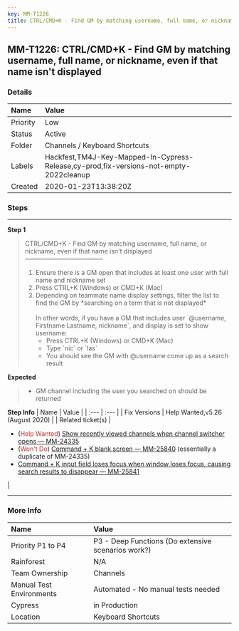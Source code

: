 ```yaml
---
key: MM-T1226
title: CTRL/CMD+K - Find GM by matching username, full name, or nickname, even if that name isn't displayed
---
```


## MM-T1226: CTRL/CMD+K - Find GM by matching username, full name, or nickname, even if that name isn't displayed

### Details

| Name     | Value                                                                                  |
| :------- | :------------------------------------------------------------------------------------- |
| Priority | Low                                                                                    |
| Status   | Active                                                                                 |
| Folder   | Channels / Keyboard Shortcuts                                                          |
| Labels   | Hackfest,TM4J-Key-Mapped-In-Cypress-Release,cy-prod,fix-versions-not-empty-2022cleanup |
| Created  | 2020-01-23T13:38:20Z                                                                   |

### Steps

<hr/>

**Step 1**

> <article>CTRL/CMD+K - Find GM by matching username, full name, or nickname, even if that name isn't displayed<br />–––––––––––––––––––––––––<ol><li>Ensure there is a GM open that includes at least one user with full name and nickname set</li><li>Press CTRL+K (Windows) or CMD+K (Mac)</li><li>Depending on teammate name display settings, filter the list to find the GM by *searching on a term that is not displayed*<br /><br />In other words, if you have a GM that includes user `@username, Firstname Lastname, nickname`, and display is set to show username:<ul><li>Press CTRL+K (Windows) or CMD+K (Mac)</li><li>Type `nic` or `las`</li><li>You should see the GM with @username come up as a search result</li></ul></li></ol></article>

**Expected**

> <article><ul><li>GM channel including the user you searched on should be returned</li></ul></article>

**Step Info**
| Name | Value |
| :--- | :--- |
| Fix Versions | Help Wanted,v5.26 (August 2020) |
| Related ticket(s) | <ul><li>(<span style="color:rgb(184, 49, 47)">Help Wanted</span>) <a href="https://mattermost.atlassian.net/browse/MM-24335">Show recently viewed channels when channel switcher opens — MM-24335</a></li><li>(<span style="color:rgb(184, 49, 47)">Won't Do</span>) <a href="https://mattermost.atlassian.net/browse/MM-25840">Command + K blank screen — MM-25840</a> (essentially a duplicate of MM-24335)</li><li><a href="https://mattermost.atlassian.net/browse/MM-">Command + K input field loses focus when window loses focus, causing search results to disappear — MM-25841</a></li></ul> |

<hr/>

### More Info

| Name                     | Value                                              |
| :----------------------- | :------------------------------------------------- |
| Priority P1 to P4        | P3 - Deep Functions (Do extensive scenarios work?) |
| Rainforest               | N/A                                                |
| Team Ownership           | Channels                                           |
| Manual Test Environments | Automated - No manual tests needed                 |
| Cypress                  | in Production                                      |
| Location                 | Keyboard Shortcuts                                 |
